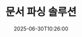 ---
############################# Static ############################
layout: "family"
date:  2025-06-30T10:26:00
draft: false

product: "Parser"
product_tag: "parser"

lang: ko

############################# Head ############################
head_title: ".NET, Java, 클라우드 API 및 온라인 문서 파서 앱"
head_description: ".NET, Java 및 클라우드 기반 애플리케이션을 위한 올인원 문서 파싱 솔루션을 얻으십시오. 간단한 드래그 앤 드롭 기능으로 온라인에서 문서 형식의 데이터를 추출하세요."

############################# Header ############################
title: "문서 파싱 솔루션"
description:  |
  다양한 파일 형식에서 데이터 추출을 위한 강력한 API입니다.

  최소한의 코딩으로 문서를 파싱하세요.

  파싱 결과를 사용자 맞춤화하세요.

############################# Supported Platforms ###############################
supported_platforms:
  enable: true
  head_title: "플랫폼 선택하기"
  title: "플랫폼 독립성"
  description: "GroupDocs.Parser 라이브러리는 다음 운영 체제와 프레임워크를 지원합니다:"
  details_link_title: "자세히 알아보기"

  items:
    # items loop
    - title: ".NET"
      description: GroupDocs.Parser .NET 
      color: "blue"
      tag: "net"
      link: "/parser/net/"
      features_link: "https://docs.groupdocs.com/parser/net/system-requirements/"
      features:
          # features loop
          - rows: "3"
            content: |
                    .NET Framework 4.6.2 or higher <br> .NET Core 2.0 or higher <br> .NET 6.0 or higher
      
          # features loop
          - rows: "1"
            content: |
                    Windows <br> Linux <br> Mac OS
      
          # features loop
          - rows: "4"
            content: |
                    Microsoft Visual Studio <br> JetBrains Rider <br> Microsoft Visual Code
      
          # features loop
          - rows: "1"
            content: |
                    50+ file formats
      

    # items loop
    - title: "Java"
      description: GroupDocs.Parser Java
      color: "red"
      tag: "java"
      link: "/parser/java/"
      features_link: "https://docs.groupdocs.com/parser/java/system-requirements/"
      features:
          # features loop
          - rows: "3"
            content: |
                    Java 8 or higher <br> Kotlin
      
          # features loop
          - rows: "1"
            content: |
                    Windows <br> Linux <br> Mac OS
      
          # features loop
          - rows: "4"
            content: |
                    IntelliJ IDEA <br> Eclipse <br> NetBeans
      
          # features loop
          - rows: "1"
            content: |
                    50+ file formats

############################# Features ###############################
features:
  enable: true
  title: "GroupDocs.Parser 개요"
  description: "PDF, Word, Excel 등 다양한 문서에서 데이터를 파싱하기 위한 API입니다."

  items:
    # items loop
    - icon: "text"
      title: "텍스트 추출"
      content: "다양한 파일 형식에서 텍스트 정보를 추출합니다."

    # items loop
    - icon: "image"
      title: "이미지 추출"
      content: "다양한 소스에서 비주얼 콘텐츠를 가져옵니다."

    # items loop
    - icon: "template"
      title: "템플릿에 따른 데이터 파싱"
      content: "사용자 정의 템플릿을 생성하고 이를 활용하여 특정 정보를 파싱합니다."

    # items loop
    - icon: "pdf"
      title: "PDF 양식 파싱"
      content: "PDF 양식은 사용자 상호작용을 위한 작성 가능한 필드가 포함된 디지털 문서입니다."

############################# Code Samples ###############################
code_samples:
  enable: true
  title: "GroupDocs.Parser 코드 샘플"
  description: "C# 및 Java에서의 전형적인 GroupDocs.Parser 작업 사례 몇 가지"

  items:
    # items loop
    - title: "PDF 문서에서 텍스트 추출하기"
      content: "GroupDocs.Parser API는 몇 가지 단계를 구현하여 문서에서 텍스트를 추출하는 것을 돕습니다."
      samples:
          # samples loop
          - language: "C#"
            color: "blue"
            content: |
                    <code class="language-csharp" data-lang="csharp">

                        // Parser 클래스의 인스턴스를 생성하고 원하는 파일을 전달하세요.
                        using (var parser = new Parser("source.pdf"))
                        {
                            // 텍스트 추출하기
                            using (var textReader = parser.GetText())
                            {
                                // 추출된 텍스트를 처리하기
                                Console.WriteLine(textReader?.ReadToEnd());
                            }
                        }     
                        
                    </code>

          # samples loop
          - language: "Java"
            color: "red"
            content: |
                    <code class="language-java" data-lang="java">

                        // Parser 클래스의 인스턴스를 생성하고 원하는 파일을 전달하세요.
                        try (Parser parser = new Parser("source.pdf"))
                        {
                            // 텍스트 추출하기
                            try (TextReader reader = parser.getText())
                            {
                                // 추출된 텍스트를 처리하기
                                System.out.println(reader == null 
                                        ? "" 
                                        : reader.readToEnd());
                            }
                        }  

                    </code>


############################# Supported Formats ###############################
formats:
  enable: true
  title: "50개 이상의 지원 파일 형식"
  description: "GroupDocs.Parser는 다양한 형식 가족 내에서 파서 작업을 지원합니다."

############################# Metrics ###############################
metrics:
  enable: true
  title: "GroupDocs.Parser 업적"
  description: "우리 라이브러리의 주요 성과 지표를 확인하세요."

  items:
    # items loop
    - number: "50+"
      title: "지원되는 형식"
      content: "GroupDocs.Parser는 50개 이상의 인기 파일 형식과의 작업을 지원합니다."

    # items loop
    - number: "1600k"
      title: "NuGet 다운로드"
      content: "GroupDocs.Parser .NET NuGet 패키지는 1,600,000회 이상 다운로드되었습니다."

    # items loop
    - number: "18k"
      title: "Maven 다운로드"
      content: "GroupDocs.Parser는 Maven에서 18,000회 다운로드되었습니다. 강력한 Java 파싱 기능."

    # items loop
    - number: "140+"
      title: "만족한 고객"
      content: "유명한 기업과 개인 개발자들이 혁신적인 솔루션 구축을 위해 GroupDocs 제품을 선호합니다."


############################# Customers ###############################
customers:
  enable: true
  title: "우리의 만족한 고객들"
  description: "GroupDocs 라이브러리는 전세계적으로 저명한 브랜드에 의해 사용되고 있습니다."

  items:
    # items loop
    - title: "BenQ Corporation"
      logo: "benq"
      
    # items loop
    - title: "Nasdaq Stock Market"
      logo: "nasdaq"
      
    # items loop
    - title: "AT&T Inc."
      logo: "att"
      
    # items loop
    - title: "Customer logo AstraZeneca"
      logo: "astrazeneca"
      
    # items loop
    - title: "Central Bank of Argentina"
      logo: "argentinacentralbank"
      
    # items loop
    - title: "Roche Holding AG"
      logo: "roche"
      
    # items loop
    - title: "Capita"
      logo: "capita"
      
    # items loop
    - title: "Axa S.A."
      logo: "axa"
      
    # items loop
    - title: "Instructure Inc."
      logo: "instructure"
      
    # items loop
    - title: "Wipro"
      logo: "wipro"


############################# Actions ###############################
actions:
  enable: true
  title: "시작할 준비가 되셨나요?"
  description: "GroupDocs.Parser 기능을 귀하의 플랫폼에서 무료로 체험하세요."

  items:
    # items loop
    - title: ".NET"
      color: "blue"
      link: "/parser/net/"

    # items loop
    - title: "Java"
      color: "red"
      link: "/parser/java/"

############################# FAQ ###############################
faq:
  enable: true
  title: "자주 묻는 질문"
  description: "가장 많이 묻는 질문에 대한 답변입니다."

  items:
    # items loop
    - question: "GroupDocs.Parser 라이브러리는 문서 작업을 위해 다른 서드파티 소프트웨어가 필요합니까?"
      answer: "GroupDocs.Parser는 Adobe Acrobat, Microsoft Office 또는 기타 외부 소프트웨어가 설치될 필요가 없습니다."

    # items loop
    - question: "GroupDocs.Parser 라이브러리를 구매 전에 시험해볼 수 있습니까?"
      answer: "예, 라이선스 없이 GroupDocs.Parser를 시험해볼 수 있습니다. 라이선스 없이 설치하면 라이브러리는 시험 모드로 작동합니다. 이 모드에서는 결과 문서에 시험 배지가 추가되고 첫 3페이지로 제한됩니다. 시험 버전의 제한 없이 GroupDocs.Parser를 테스트하고 싶다면, 30일 임시 라이선스를 요청할 수도 있습니다. 자세한 내용은 [여기](https://purchase.groupdocs.com/temporary-license/)에서 확인하세요."

    # items loop
    - question: "어떤 라이선스가 있습니까?"
      answer: "특정 개발자나 회사의 요구에 맞는 여러 라이선스 유형을 제공합니다. 라이선스 유형은 개발자 수, 개발자 사이트 위치 수 및 최종 고객에게 SDK/API를 전달할 필요성에 따라 다릅니다. 또는 제품의 월별 사용량에 따라 미터링 라이선스를 선택할 수 있습니다. 자세한 내용은 [여기](https://purchase.groupdocs.com/pricing/parser/net/)에서 확인하세요."

############################# Cloud Links ###############################
cloud_links:
  enable: true
  title: "GroupDocs.Parser 저코드 API"
  description: "클라우드 기반 REST API를 사용하여 모든 애플리케이션에 문서 파서 기능을 통합하세요."
  
  items:
    # items loop
    - title: "GroupDocs.Parser Cloud for cURL"
      content: "지원되는 인기 파일 형식 전반에서 문서를 파싱하기 위한 RESTful 문서 파서 클라우드 API의 cURL 명령입니다."
      icon: "groupdocs_parser-for-curl"
      link: "https://products.groupdocs.cloud/parser/curl"

    # items loop
    - title: "GroupDocs.Parser Cloud for .NET"
      content: "Microsoft .NET 애플리케이션에서 이미지, 텍스트, 문서 정보를 추출하거나 사용자 정의 템플릿으로 문서를 파싱하세요."
      icon: "groupdocs_parser-for-net"
      link: "https://products.groupdocs.cloud/parser/net"

    # items loop
    - title: "GroupDocs.Parser Cloud for Java"
      content: "Java 기반 애플리케이션에서 문서를 파싱하고 문서 정보 및 데이터를 추출할 수 있는 Java 개발자를 위한 클라우드 SDK입니다."
      icon: "groupdocs_parser-for-java"
      link: "https://products.groupdocs.cloud/parser/java"

############################# App links ###############################
app_links:
  enable: true
  title: "GroupDocs.Parser 노코드 앱"
  description: "브라우저에서 직접 50개 이상의 인기 파일 형식에 대해 파싱을 수행할 수 있는 웹 기반 애플리케이션입니다."

  items:
    # items loop
    - title: "GroupDocs.Parser Total"
      content: "Word, Excel, PowerPoint, PDF 및 50개 이상의 문서 형식을 파싱할 수 있는 무료 온라인 앱입니다."
      icon: "groupdocs_parser-app"
      link: "https://products.groupdocs.app/parser/total"

    # items loop
    - title: "GroupDocs.Parser DOCX"
      content: "웹 브라우저에서 Word 문서를 직접 파싱하여 이미지, 텍스트 또는 메타데이터를 추출하세요."
      icon: "groupdocs_words-app"
      link: "https://products.groupdocs.app/parser/docx"

    # items loop
    - title: "GroupDocs.Parser PDF"
      content: "모든 플랫폼 또는 장치에서 제한 없이 작동하는 무료 PDF 파싱 앱입니다."
      icon: "groupdocs_pdf-app"
      link: "https://products.groupdocs.app/parser/pdf"


      


---